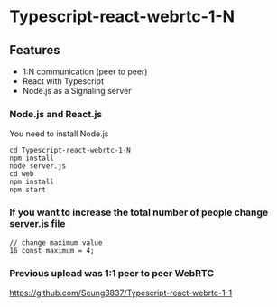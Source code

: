 # Typescript-react-webrtc-1-N

## Features
- 1:N communication (peer to peer)
- React with Typescript
- Node.js as a Signaling server


### Node.js and React.js
You need to install Node.js
```
cd Typescript-react-webrtc-1-N
npm install
node server.js
cd web
npm install
npm start
```

### If you want to increase the total number of people change server.js file
```
// change maximum value
16 const maximum = 4;
```

### Previous upload was 1:1 peer to peer WebRTC
https://github.com/Seung3837/Typescript-react-webrtc-1-1
